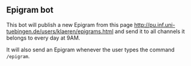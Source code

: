 ## Epigram bot

This bot will publish a new Epigram from this page http://pu.inf.uni-tuebingen.de/users/klaeren/epigrams.html and send it to all channels it belongs to every day at 9AM.

It will also send an Epigram whenever the user types the command `/epigram`.

